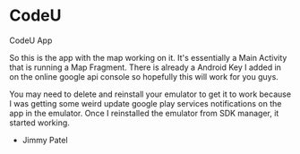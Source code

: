# CodeU
CodeU App

So this is the app with the map working on it. It's essentially a Main Activity that is running a Map Fragment.
There is already a Android Key I added in on the online google api console so hopefully this will work for you guys.

You may need to delete and reinstall your emulator to get it to work because I was getting some weird update google
play services notifications on the app in the emulator. Once I reinstalled the emulator from SDK manager, it started
working.

- Jimmy Patel
